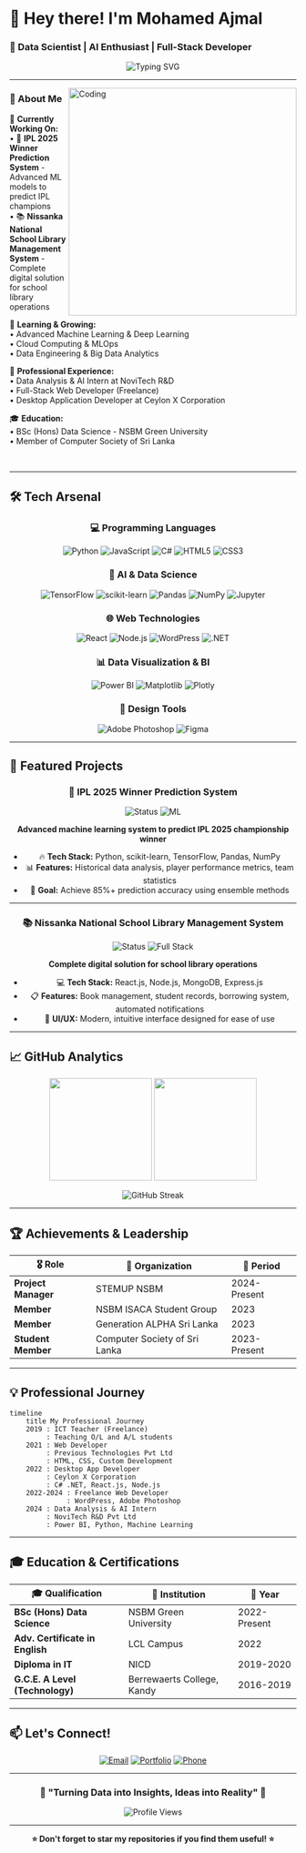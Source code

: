 # 💫 Hey there! I'm Mohamed Ajmal 
### 🚀 Data Scientist | AI Enthusiast | Full-Stack Developer

<div align="center">
  
![Typing SVG](https://readme-typing-svg.herokuapp.com?font=Fira+Code&weight=600&size=28&duration=4000&pause=1000&color=00D9FF&center=true&vCenter=true&width=600&lines=Data+Science+%26+AI+Specialist;Full-Stack+Developer;Machine+Learning+Engineer;Problem+Solver+%26+Innovator)

</div>

---

<img align="right" alt="Coding" width="400" src="https://media.giphy.com/media/qgQUggAC3Pfv687qPC/giphy.gif">

### 🎯 About Me

🔭 **Currently Working On:**  
• 🏏 **IPL 2025 Winner Prediction System** - Advanced ML models to predict IPL champions  
• 📚 **Nissanka National School Library Management System** - Complete digital solution for school library operations

🌱 **Learning & Growing:**  
• Advanced Machine Learning & Deep Learning  
• Cloud Computing & MLOps  
• Data Engineering & Big Data Analytics

💼 **Professional Experience:**  
• Data Analysis & AI Intern at NoviTech R&D  
• Full-Stack Web Developer (Freelance)  
• Desktop Application Developer at Ceylon X Corporation

🎓 **Education:**  
• BSc (Hons) Data Science - NSBM Green University  
• Member of Computer Society of Sri Lanka

<br clear="right"/>

---

## 🛠️ Tech Arsenal

<div align="center">

### 💻 Programming Languages
![Python](https://img.shields.io/badge/Python-3776AB?style=for-the-badge&logo=python&logoColor=white)
![JavaScript](https://img.shields.io/badge/JavaScript-F7DF1E?style=for-the-badge&logo=javascript&logoColor=black)
![C#](https://img.shields.io/badge/C%23-239120?style=for-the-badge&logo=c-sharp&logoColor=white)
![HTML5](https://img.shields.io/badge/HTML5-E34F26?style=for-the-badge&logo=html5&logoColor=white)
![CSS3](https://img.shields.io/badge/CSS3-1572B6?style=for-the-badge&logo=css3&logoColor=white)

### 🤖 AI & Data Science
![TensorFlow](https://img.shields.io/badge/TensorFlow-FF6F00?style=for-the-badge&logo=tensorflow&logoColor=white)
![scikit-learn](https://img.shields.io/badge/scikit--learn-F7931E?style=for-the-badge&logo=scikit-learn&logoColor=white)
![Pandas](https://img.shields.io/badge/pandas-150458?style=for-the-badge&logo=pandas&logoColor=white)
![NumPy](https://img.shields.io/badge/numpy-013243?style=for-the-badge&logo=numpy&logoColor=white)
![Jupyter](https://img.shields.io/badge/Jupyter-F37626?style=for-the-badge&logo=Jupyter&logoColor=white)

### 🌐 Web Technologies
![React](https://img.shields.io/badge/React-20232A?style=for-the-badge&logo=react&logoColor=61DAFB)
![Node.js](https://img.shields.io/badge/Node.js-43853D?style=for-the-badge&logo=node.js&logoColor=white)
![WordPress](https://img.shields.io/badge/WordPress-21759B?style=for-the-badge&logo=wordpress&logoColor=white)
![.NET](https://img.shields.io/badge/.NET-5C2D91?style=for-the-badge&logo=.net&logoColor=white)

### 📊 Data Visualization & BI
![Power BI](https://img.shields.io/badge/Power%20BI-F2C811?style=for-the-badge&logo=powerbi&logoColor=black)
![Matplotlib](https://img.shields.io/badge/Matplotlib-11557c?style=for-the-badge&logo=python&logoColor=white)
![Plotly](https://img.shields.io/badge/Plotly-3F4F75?style=for-the-badge&logo=plotly&logoColor=white)

### 🎨 Design Tools
![Adobe Photoshop](https://img.shields.io/badge/Adobe%20Photoshop-31A8FF?style=for-the-badge&logo=adobe%20photoshop&logoColor=white)
![Figma](https://img.shields.io/badge/Figma-F24E1E?style=for-the-badge&logo=figma&logoColor=white)

</div>

---

## 🌟 Featured Projects

<div align="center">

### 🏏 IPL 2025 Winner Prediction System
<img src="https://img.shields.io/badge/Status-In%20Progress-yellow?style=for-the-badge" alt="Status">
<img src="https://img.shields.io/badge/ML-Prediction%20Model-blue?style=for-the-badge" alt="ML">

**Advanced machine learning system to predict IPL 2025 championship winner**
- 🔥 **Tech Stack:** Python, scikit-learn, TensorFlow, Pandas, NumPy
- 📊 **Features:** Historical data analysis, player performance metrics, team statistics
- 🎯 **Goal:** Achieve 85%+ prediction accuracy using ensemble methods

---

### 📚 Nissanka National School Library Management System
<img src="https://img.shields.io/badge/Status-Active%20Development-green?style=for-the-badge" alt="Status">
<img src="https://img.shields.io/badge/Full%20Stack-Web%20Application-purple?style=for-the-badge" alt="Full Stack">

**Complete digital solution for school library operations**
- 💻 **Tech Stack:** React.js, Node.js, MongoDB, Express.js
- 📋 **Features:** Book management, student records, borrowing system, automated notifications
- 🎨 **UI/UX:** Modern, intuitive interface designed for ease of use

</div>

---

## 📈 GitHub Analytics

<div align="center">
  
<img height="180em" src="https://github-readme-stats.vercel.app/api?username=ajmal3184&show_icons=true&theme=tokyonight&include_all_commits=true&count_private=true"/>
<img height="180em" src="https://github-readme-stats.vercel.app/api/top-langs/?username=ajmal3184&layout=compact&langs_count=8&theme=tokyonight"/>

</div>

<div align="center">
  
![GitHub Streak](https://github-readme-streak-stats.herokuapp.com/?user=ajmal3184&theme=tokyonight)

</div>

---

## 🏆 Achievements & Leadership

<div align="center">

| 🎖️ Role | 🏢 Organization | 📅 Period |
|---------|-----------------|-----------|
| **Project Manager** | STEMUP NSBM | 2024-Present |
| **Member** | NSBM ISACA Student Group | 2023 |
| **Member** | Generation ALPHA Sri Lanka | 2023 |
| **Student Member** | Computer Society of Sri Lanka | 2023-Present |

</div>

---

## 💡 Professional Journey

```mermaid
timeline
    title My Professional Journey
    2019 : ICT Teacher (Freelance)
         : Teaching O/L and A/L students
    2021 : Web Developer
         : Previous Technologies Pvt Ltd
         : HTML, CSS, Custom Development
    2022 : Desktop App Developer
         : Ceylon X Corporation
         : C# .NET, React.js, Node.js
    2022-2024 : Freelance Web Developer
              : WordPress, Adobe Photoshop
    2024 : Data Analysis & AI Intern
         : NoviTech R&D Pvt Ltd
         : Power BI, Python, Machine Learning
```

---

## 🎓 Education & Certifications

<div align="center">

| 🎓 Qualification | 🏫 Institution | 📅 Year |
|------------------|-----------------|---------|
| **BSc (Hons) Data Science** | NSBM Green University | 2022-Present |
| **Adv. Certificate in English** | LCL Campus | 2022 |
| **Diploma in IT** | NICD | 2019-2020 |
| **G.C.E. A Level (Technology)** | Berrewaerts College, Kandy | 2016-2019 |

</div>

---

## 📫 Let's Connect!

<div align="center">

[![Email](https://img.shields.io/badge/Email-ajmal.mansoor20@gmail.com-red?style=for-the-badge&logo=gmail&logoColor=white)](mailto:ajmal.mansoor20@gmail.com)
[![Portfolio](https://img.shields.io/badge/Portfolio-ajmal3184.github.io-blue?style=for-the-badge&logo=github&logoColor=white)](https://ajmal3184.github.io/personal/)
[![Phone](https://img.shields.io/badge/Phone-+94%20779180631-green?style=for-the-badge&logo=whatsapp&logoColor=white)](tel:+94779180631)

</div>

---

<div align="center">

### 🌟 "Turning Data into Insights, Ideas into Reality" 🌟

![Profile Views](https://komarev.com/ghpvc/?username=ajmal3184&color=00D9FF&style=for-the-badge)

</div>

---

<div align="center">
  
**⭐ Don't forget to star my repositories if you find them useful! ⭐**

</div>
